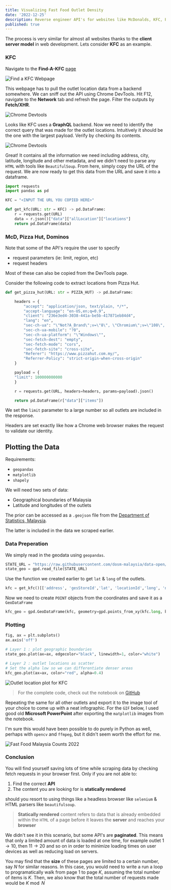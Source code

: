 ```yaml
---
title: Visualizing Fast Food Outlet Density
date: '2022-12-25'
description: Reverse engineer API's for websites like McDonalds, KFC, Pizza Hut for hassle-free scraping.
published: true
---
```


The process is very similar for almost all websites thanks to the **client server model** in web development. Lets consider **KFC** as an example.

### KFC

Navigate to the **Find-A-KFC** [page](https://kfc.com.my/find-my-kfc)

![Find a KFC Webpage](../../find-a-kfc.png)

This webpage has to pull the outlet location data from a backend somewhere. We can sniff out the API using Chrome DevTools. 
Hit F12, navigate to the **Network** tab and refresh the page. Filter the outputs by **Fetch/XHR**.

![Chrome Devtools](../../dev-tools.png)

Looks like KFC uses a **GraphQL** backend. Now we need to identify the correct query that was made for the outlet locations. Intuitively it should be the one with the largest
payload. Verify by checking its contents.

![Chrome Devtools](../../dev-tools-2.png)

Great! It contains all the information we need including address, city, latitude, longitude and other metadata, and we didn't need
to parse any `HTML` with tools like `BeautifulSoup`.
From here, simply copy the URL of the request. We are now ready to get this data from the URL and save it into a dataframe.

```python
import requests
import pandas as pd

KFC = "<INPUT THE URL YOU COPIED HERE>"

def get_kfc(URL: str = KFC) -> pd.DataFrame:
    r = requests.get(URL)
    data = r.json()["data"]["allLocation"]["locations"]
    return pd.DataFrame(data)
```

### McD, Pizza Hut, Dominos

Note that some of the API's require the user to specify
- request parameters (ie: limit, region, etc)
- request headers

Most of these can also be copied from the DevTools page. 

Consider the following code to extract locations from Pizza Hut.

```python
def get_pizza_hut(URL: str = PIZZA_HUT) -> pd.DataFrame:

    headers = {
        "accept": "application/json, text/plain, */*",
        "accept-language": "en-US,en;q=0.9",
        "client": "236e3ed4-3038-441a-be5b-417871eb84d4",
        "lang": "en",
        "sec-ch-ua": "\"Not?A_Brand\";v=\"8\", \"Chromium\";v=\"108\", \"Google Chrome\";v=\"108\"",
        "sec-ch-ua-mobile": "?0",
        "sec-ch-ua-platform": "\"Windows\"",
        "sec-fetch-dest": "empty",
        "sec-fetch-mode": "cors",
        "sec-fetch-site": "cross-site",
        "Referer": "https://www.pizzahut.com.my/",
        "Referrer-Policy": "strict-origin-when-cross-origin"
    }

    payload = {
    "limit": 100000000000
    }

    r = requests.get(URL, headers=headers, params=payload).json()

    return pd.DataFrame(r["data"]["items"])
```

We set the `limit` parameter to a large number so all outlets are included in the response.

Headers are set exactly like how a Chrome web browser makes the request to validate our identity.

## Plotting the Data

Requirements:
- `geopandas`
- `matplotlib`
- `shapely`

We will need two sets of data:
- Geographical boundaries of Malaysia
- Latitude and longitudes of the outlets

The prior can be accessed as a `.geojson` file from the [Department of Statistics, Malaysia](https://raw.githubusercontent.com/dosm-malaysia/data-open/main/datasets/geodata/administrative_1_state.geojson).

The latter is included in the data we scraped earlier.

### Data Preperation

We simply read in the geodata using `geopandas`.

```python
STATE_URL = "https://raw.githubusercontent.com/dosm-malaysia/data-open/main/datasets/geodata/administrative_1_state.geojson"
state_geo = gpd.read_file(STATE_URL)
```

Use the function we created earlier to get `lat` & `long` of the outlets.
```python
kfc = get_kfc()[['address', 'gesStoreId','lat', 'locationId','long', 'name', 'state']]
```

Now we need to create `POINT` objects from the coordinates and save it as a `GeoDataFrame`

```python
kfc_geo = gpd.GeoDataFrame(kfc, geometry=gpd.points_from_xy(kfc.long, kfc.lat))
```

### Plotting


```python
fig, ax = plt.subplots()
ax.axis('off')

# Layer 1 : plot geographic boundaries
state_geo.plot(ax=ax, edgecolor="black", linewidth=1, color="white")

# Layer 2 : outlet locations as scatter
# Set the alpha low so we can differentiate denser areas
kfc_geo.plot(ax=ax, color="red", alpha=0.4)
```

![Outlet location plot for KFC](../../kfc-plot.png)

> For the complete code, check out the notebook on [GitHub](https://github.com/hewliyang/misc/blob/main/msia-fastfood/dev.ipynb)

Repeating the same for all other outlets and export it to the image tool of your choice to come up with a neat infographic.
For the `GIF` below, I used good old **Microsoft PowerPoint** after exporting the `matplotlib` images from the notebook.

I'm sure this would have been possible to do purely in Python as well, perhaps with `opencv` and `ffmpeg`, but it didn't seem worth the 
effort for me.

![Fast Food Malaysia Counts 2022](../../fast-food.gif)


### Conclusion

You will find yourself saving lots of time while scraping data by checking fetch requests in your browser first. Only if you are not able to: 

1. Find the correct **API**
2. The content you are looking for is **statically rendered** 

should you resort to using things like a headless browser like `selenium` & HTML parsers like `beautifulsoup`.

> **Statically rendered** content refers to data that is already embedded within the `HTML` of a page before it leaves the **server** and reaches your **browser**

We didn't see it in this scenario, but some API's are **paginated**. This means that only a limited amount of data is loaded at one time, for example outlet $1 \rightarrow 10$, then $11 \rightarrow 20$ and so on in order to minimize loading times on user devices as well as reducing load on servers.

You may find that the **size** of these pages are limited to a certain number, say $N$ for similar reasons. In this case, you would need to write a run a loop to programatically walk from page $1$ to page $K$, assuming the total number of items is $K$. Then, we also know that the total number of requests made would be $K \bmod N$






